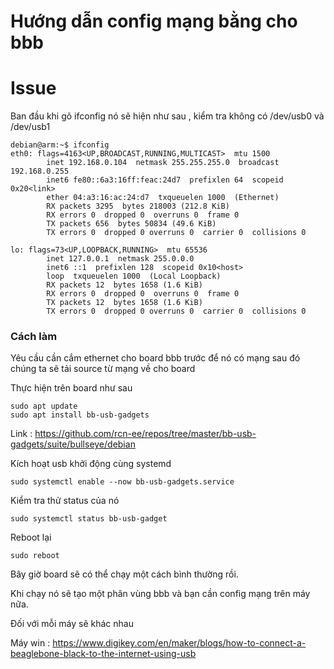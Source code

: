 # Hướng dẫn config mạng bằng cho bbb
# Issue

Ban đầu khi gõ ifconfig nó sẽ hiện như sau , kiểm tra không có /dev/usb0 và /dev/usb1
```
debian@arm:~$ ifconfig
eth0: flags=4163<UP,BROADCAST,RUNNING,MULTICAST>  mtu 1500
        inet 192.168.0.104  netmask 255.255.255.0  broadcast 192.168.0.255
        inet6 fe80::6a3:16ff:feac:24d7  prefixlen 64  scopeid 0x20<link>
        ether 04:a3:16:ac:24:d7  txqueuelen 1000  (Ethernet)
        RX packets 3295  bytes 218003 (212.8 KiB)
        RX errors 0  dropped 0  overruns 0  frame 0
        TX packets 656  bytes 50834 (49.6 KiB)
        TX errors 0  dropped 0 overruns 0  carrier 0  collisions 0

lo: flags=73<UP,LOOPBACK,RUNNING>  mtu 65536
        inet 127.0.0.1  netmask 255.0.0.0
        inet6 ::1  prefixlen 128  scopeid 0x10<host>
        loop  txqueuelen 1000  (Local Loopback)
        RX packets 12  bytes 1658 (1.6 KiB)
        RX errors 0  dropped 0  overruns 0  frame 0
        TX packets 12  bytes 1658 (1.6 KiB)
        TX errors 0  dropped 0 overruns 0  carrier 0  collisions 0
```

### Cách làm 

Yêu cầu cần cắm ethernet cho board bbb trước để nó có mạng sau đó chúng ta sẽ tải source từ mạng về cho board

Thực hiện trên board như sau 

```
sudo apt update
sudo apt install bb-usb-gadgets
```

Link : https://github.com/rcn-ee/repos/tree/master/bb-usb-gadgets/suite/bullseye/debian

Kích hoạt usb khởi động cùng systemd 
```
sudo systemctl enable --now bb-usb-gadgets.service

```

Kiểm tra thử status của nó
```
sudo systemctl status bb-usb-gadget
```

Reboot lại 
```
sudo reboot
```

Bây giờ board sẽ có thể chạy một cách bình thường rồi.

Khi chạy nó sẽ tạo một phân vùng bbb và bạn cần config mạng trên máy nữa.

Đối với mỗi máy sẽ khác nhau 

Máy win : https://www.digikey.com/en/maker/blogs/how-to-connect-a-beaglebone-black-to-the-internet-using-usb